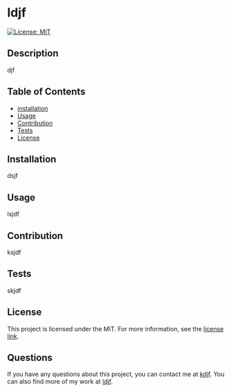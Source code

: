 
# ldjf
  [![License: MIT](https://img.shields.io/badge/License-MIT-yellow.svg)](https://opensource.org/licenses/MIT)

## Description
djf

## Table of Contents
- [installation](#Installation)
- [Usage](#Usage)
- [Contribution](#Contribution)
- [Tests](#Tests)
- [License](#License)

## Installation
dsjf

## Usage
lsjdf

## Contribution
ksjdf

## Tests
skjdf

## License

This project is licensed under the MIT. For more information, see the [license link](https://opensource.org/licenses/MIT).

## Questions
If you have any questions about this project, you can contact me at [kdjf](mailto:kdjf).
You can also find more of my work at [ldjf](https://github.com/ldjf).
